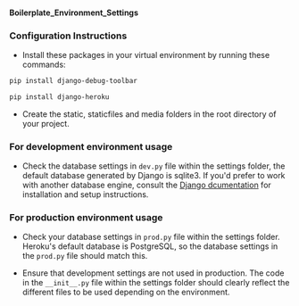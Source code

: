#### Boilerplate_Environment_Settings

### Configuration Instructions

* Install these packages in your virtual environment by running these commands:

```sh
pip install django-debug-toolbar
```

```sh
pip install django-heroku
```

* Create the static, staticfiles and media folders in the root directory of your project.

### For development environment usage

* Check the database settings in `dev.py` file within the settings folder, the default database generated by Django is sqlite3. If you'd prefer to work with another database engine, consult the [Django dcumentation](https://docs.djangoproject.com/en/3.0/topics/install/#database-installation) for installation and setup instructions.

### For production environment usage

* Check your database settings in `prod.py` file within the settings folder. Heroku's default database is PostgreSQL, so the database settings in the `prod.py` file should match this.

* Ensure that development settings are not used in production. The code in the `__init__.py` file within the settings folder should clearly reflect the different files to be used depending on the environment.
